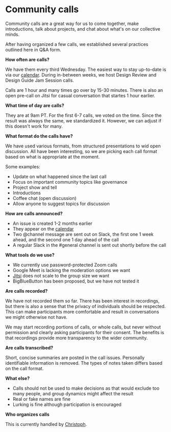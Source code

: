 # Community calls

Community calls are a great way for us to come together, make introductions, talk about projects, and chat about what's on our collective minds. 

After having organized a few calls, we established several practices outlined here in Q&A form.

**How often are calls?**

We have them every third Wednesday. The easiest way to stay up-to-date is via our [calendar](README.md#the-bitcoin-design-calendar). During in-between weeks, we host Design Review and Design Guide Jam Session calls.

Calls are 1 hour and many times go over by 15-30 minutes. There is also an open pre-call on Jitsi for casual conversation that startes 1 hour earlier.

**What time of day are calls?**

They are at 9am PT. For the first 6-7 calls, we voted on the time. Since the result was always the same, we standardized it. However, we can adjust if this doesn't work for many.

**What format do the calls have?**

We have used various formats, from structured presentations to wid open discussion. All have been interesting, so we are picking each call format based on what is appropriate at the moment.

Some examples:

- Update on what happened since the last call
- Focus on important community topics like governance
- Project show and tell
- Introductions
- Coffee chat (open discussion)
- Allow anyone to suggest topics for discussion

**How are calls announced?**

- An issue is created 1-2 months earlier
- They appear on the [calendar](README.md#the-bitcoin-design-calendar)
- Two @channel message are sent out on Slack, the first one 1 week ahead, and the second one 1 day ahead of the call
- A regular Slack in the #general channel is sent out shortly before the call

**What tools do we use?**

- We currently use password-protected Zoom calls
- Google Meet is lacking the moderation options we want
- [Jitsi](https://jitsi.org) does not scale to the group size we want
- BigBlueButton has been proposed, but we have not tested it

**Are calls recorded?**

We have not recorded them so far. There has been interest in recordings, but there is also a sense that the privacy of individuals should be respected. This can make participants more comfortable and result in conversations we might otherwise not have.

We may start recording portions of calls, or whole calls, but never without permission and clearly asking participants for their consent. The benefits is that recordings provide more transparency to the wider community.

**Are calls transcribed?**

Short, concise summaries are posted in the call issues. Personally identifiable information is removed. The types of notes taken differs based on the call format.

**What else?**

- Calls should not be used to make decisions as that would exclude too many people, and group dynamics might affect the result
- Real or fake names are fine
- Lurking is fine although participation is encouraged

**Who organizes calls**

This is currently handled by [Christoph](https://github.com/gbks).

